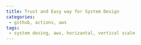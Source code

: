 ```yaml
---
title: Trust and Easy way for System Design 
categories:
 - github, actions, aws
tags:
 - system desing, aws, horizantal, vertical scale
---
```






